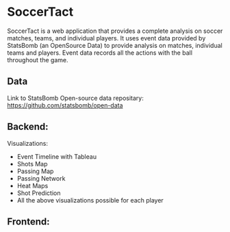 # SoccerTact
SoccerTact is a web application that provides a complete analysis on soccer matches, teams, and individual players. It uses event data provided by StatsBomb (an OpenSource Data) to provide analysis on matches, individual teams and players. Event data records all the actions with the ball throughout the game. 

## Data 
Link to StatsBomb Open-source data repositary: https://github.com/statsbomb/open-data

## Backend:
Visualizations:
- Event Timeline with Tableau
- Shots Map
- Passing Map
- Passing Network
- Heat Maps
- Shot Prediction
- All the above visualizations possible for each player

## Frontend:


